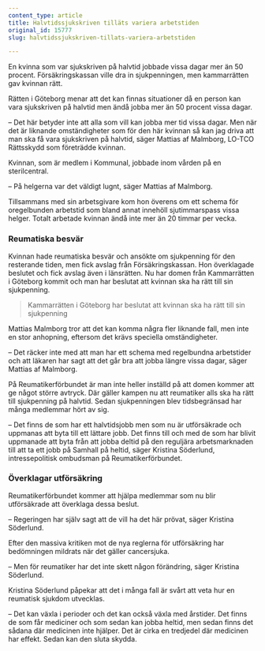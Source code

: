 ```yaml
---
content_type: article
title: Halvtidssjukskriven tilläts variera arbetstiden
original_id: 15777
slug: halvtidssjukskriven-tillats-variera-arbetstiden

---
```


En kvinna som var sjukskriven på halvtid jobbade vissa dagar mer än 50 procent. Försäkringskassan ville dra in sjukpenningen, men kammarrätten gav kvinnan rätt.

Rätten i Göteborg menar att det kan finnas situationer då en person kan vara sjukskriven på halvtid men ändå jobba mer än 50 procent vissa dagar.

– Det här betyder inte att alla som vill kan jobba mer tid vissa dagar. Men när det är liknande omständigheter som för den här kvinnan så kan jag driva att man ska få vara sjukskriven på halvtid, säger Mattias af Malmborg, LO-TCO Rättsskydd som företrädde kvinnan.

Kvinnan, som är medlem i Kommunal, jobbade inom vården på en sterilcentral.

– På helgerna var det väldigt lugnt, säger Mattias af Malmborg.

Tillsammans med sin arbetsgivare kom hon överens om ett schema för oregelbunden arbetstid som bland annat innehöll sjutimmarspass vissa helger. Totalt arbetade kvinnan ändå inte mer än 20 timmar per vecka.

### Reumatiska besvär

Kvinnan hade reumatiska besvär och ansökte om sjukpenning för den resterande tiden, men fick avslag från Försäkringskassan. Hon överklagade beslutet och fick avslag även i länsrätten. Nu har domen från Kammarrätten i Göteborg kommit och man har beslutat att kvinnan ska ha rätt till sin sjukpenning.

> Kammarrätten i Göteborg har beslutat att kvinnan ska ha rätt till sin sjukpenning

Mattias Malmborg tror att det kan komma några fler liknande fall, men inte en stor anhopning, eftersom det krävs speciella omständigheter.

– Det räcker inte med att man har ett schema med regelbundna arbetstider och att läkaren har sagt att det går bra att jobba längre vissa dagar, säger Mattias af Malmborg.

På Reumatikerförbundet är man inte heller inställd på att domen kommer att ge något större avtryck. Där gäller kampen nu att reumatiker alls ska ha rätt till sjukpenning på halvtid. Sedan sjukpenningen blev tidsbegränsad har många medlemmar hört av sig.

– Det finns de som har ett halvtidsjobb men som nu är utförsäkrade och uppmanas att byta till ett lättare jobb. Det finns till och med de som har blivit uppmanade att byta från att jobba deltid på den reguljära arbetsmarknaden till att ta ett jobb på Samhall på heltid, säger Kristina Söderlund, intressepolitisk ombudsman på Reumatikerförbundet.

### Överklagar utförsäkring

Reumatikerförbundet kommer att hjälpa medlemmar som nu blir utförsäkrade att överklaga dessa beslut.

– Regeringen har själv sagt att de vill ha det här prövat, säger Kristina Söderlund.

Efter den massiva kritiken mot de nya reglerna för utförsäkring har bedömningen mildrats när det gäller cancersjuka.

– Men för reumatiker har det inte skett någon förändring, säger Kristina Söderlund.

Kristina Söderlund påpekar att det i många fall är svårt att veta hur en reumatisk sjukdom utvecklas.

– Det kan växla i perioder och det kan också växla med årstider. Det finns de som får mediciner och som sedan kan jobba heltid, men sedan finns det sådana där medicinen inte hjälper. Det är cirka en tredjedel där medicinen har effekt. Sedan kan den sluta skydda.

